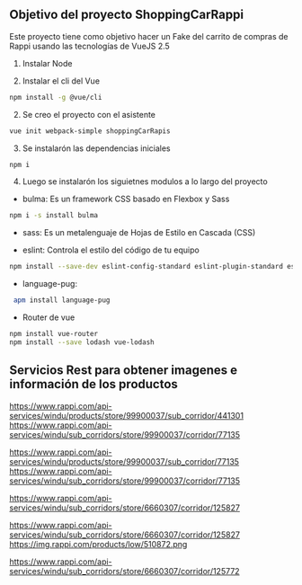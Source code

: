 ## Objetivo del proyecto ShoppingCarRappi

Este proyecto tiene como objetivo hacer un Fake del carrito de compras de Rappi usando las tecnologías de VueJS 2.5

1. Instalar Node


2. Instalar el cli del Vue

``` bash
npm install -g @vue/cli
```


2. Se creo el proyecto con el asistente
``` bash
vue init webpack-simple shoppingCarRapis
```


3. Se instalarón las dependencias iniciales
``` bash
npm i
``` 


4. Luego se instalarón los siguietnes modulos a lo largo del proyecto

- bulma: Es un framework CSS basado en Flexbox y Sass

``` bash
npm i -s install bulma
```

- sass: Es un metalenguaje de Hojas de Estilo en Cascada (CSS)

- eslint: Controla el estilo del código de tu equipo

``` bash
npm install --save-dev eslint-config-standard eslint-plugin-standard eslint-plugin-promise eslint-plugin-import eslint-plugin-node
```

- language-pug:

``` bash
 apm install language-pug
```

- Router de vue

``` bash
npm install vue-router
npm install --save lodash vue-lodash

``` 




## Servicios Rest para obtener imagenes e información de los productos


https://www.rappi.com/api-services/windu/products/store/99900037/sub_corridor/441301
https://www.rappi.com/api-services/windu/sub_corridors/store/99900037/corridor/77135

https://www.rappi.com/api-services/windu/products/store/99900037/sub_corridor/77135
https://www.rappi.com/api-services/windu/sub_corridors/store/99900037/corridor/77135


https://www.rappi.com/api-services/windu/sub_corridors/store/6660307/corridor/125827

https://www.rappi.com/api-services/windu/sub_corridors/store/6660307/corridor/125827
https://img.rappi.com/products/low/510872.png


https://www.rappi.com/api-services/windu/sub_corridors/store/6660307/corridor/125772
